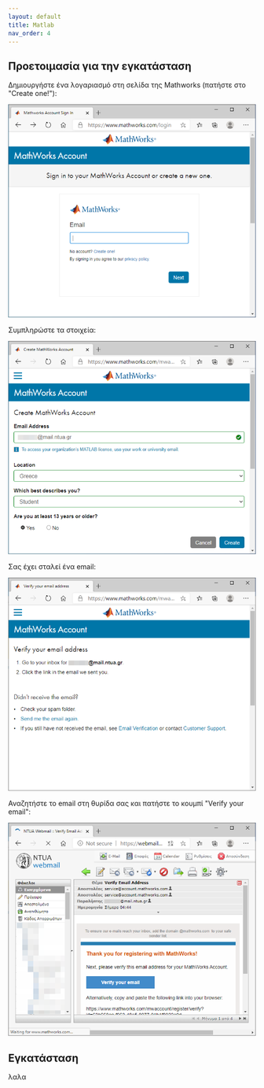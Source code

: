 ```yaml
---
layout: default
title: Matlab
nav_order: 4
---
```


## Προετοιμασία για την εγκατάσταση

Δημιουργήστε ένα λογαριασμό στη σελίδα της Mathworks (πατήστε στο "Create one!"):

![](/assets/img/matlab-setup/mathworks00.png)

Συμπληρώστε τα στοιχεία:

![](/assets/img/matlab-setup/mathworks01.png)

Σας έχει σταλεί ένα email:

![](/assets/img/matlab-setup/mathworks02.png)

Αναζητήστε το email στη θυρίδα σας και πατήστε το κουμπί "Verify your email":

![](/assets/img/matlab-setup/mathworks03.png)

## Εγκατάσταση

λαλα
